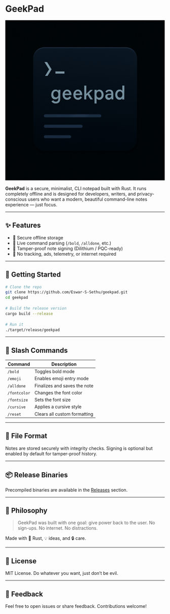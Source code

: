 # GeekPad

![GeekPad Logo](./geekpad_img.png)

**GeekPad** is a secure, minimalist, CLI notepad built with Rust. It runs completely offline and is designed for developers, writers, and privacy-conscious users who want a modern, beautiful command-line notes experience —  just focus.

---

## ✨ Features

- 🔐 Secure offline storage
- 📝 Live command parsing (`/bold`, `/alldone`, etc.)
- 🧠 Tamper-proof note signing (Dilithium / PQC-ready)
- 🚫 No tracking, ads, telemetry, or internet required

---

## 🚀 Getting Started

```bash
# Clone the repo
git clone https://github.com/Eswar-S-Sethu/geekpad.git
cd geekpad

# Build the release version
cargo build --release

# Run it
./target/release/geekpad
```

---

## 🔧 Slash Commands

| Command       | Description                     |
|---------------|---------------------------------|
| `/bold`       | Toggles bold mode               |
| `/emoji`      | Enables emoji entry mode        |
| `/alldone`    | Finalizes and saves the note    |
| `/fontcolor`  | Changes the font color          |
| `/fontsize`   | Sets the font size              |
| `/cursive`    | Applies a cursive style         |
| `/reset`      | Clears all custom formatting    |

---

## 📁 File Format

Notes are stored securely with integrity checks. Signing is optional but enabled by default for tamper-proof history.

---

## 📦 Release Binaries

Precompiled binaries are available in the [Releases](https://github.com/Eswar-S-Sethu/geekpad/releases) section.

---

## 🧠 Philosophy

> GeekPad was built with one goal: give power back to the user. No sign-ups. No internet. No distractions.

Made with 🦀 Rust, 💡 ideas, and 🔒 care.

---

## 📜 License

MIT License. Do whatever you want, just don’t be evil.

---

## 💬 Feedback

Feel free to open issues or share feedback. Contributions welcome!
